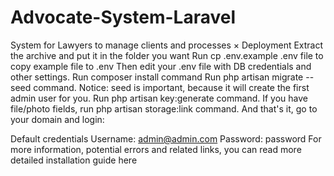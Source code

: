 # Advocate-System-Laravel
 System for Lawyers to manage clients and processes
 ×
Deployment
Extract the archive and put it in the folder you want
Run cp .env.example .env file to copy example file to .env
Then edit your .env file with DB credentials and other settings.
Run composer install command
Run php artisan migrate --seed command.
Notice: seed is important, because it will create the first admin user for you.
Run php artisan key:generate command.
If you have file/photo fields, run php artisan storage:link command.
And that's it, go to your domain and login:

Default credentials
Username: admin@admin.com
Password: password
For more information, potential errors and related links, you can read more detailed installation guide here
